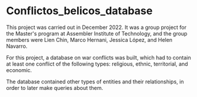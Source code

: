# Conflictos_belicos_database

This project was carried out in December 2022. It was a group project for the Master's program at Assembler Institute of Technology, and the group members were  Lien Chin, Marco Hernani, Jessica López, and Helen Navarro.

For this project, a database on war conflicts was built, which had to contain at least one conflict of the following types: religious, ethnic, territorial, and economic.

The database contained other types of entities and their relationships, in order to later make queries about them.
